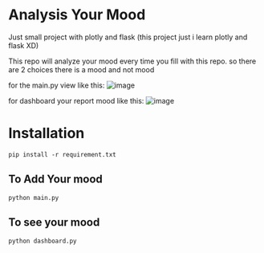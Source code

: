 <h1>Analysis Your Mood</h1>
<p>Just small project with plotly and flask (this project just i learn plotly and flask XD)</p>

<p>This repo will analyze your mood every time you fill with this repo. so there are 2 choices there is a mood and not mood </p>

for the main.py view like this:
![image](https://github.com/KnoyanMitsu/mood-analysis/assets/65282316/38f1b1dd-e05a-4772-a6d7-c586a3132392)


for dashboard your report mood like this:
![image](https://github.com/KnoyanMitsu/mood-analysis/assets/65282316/d1cd4798-a55d-46a0-8e04-d6f96ba0f53e)

<h1>Installation</h1>

```
pip install -r requirement.txt
```


<h2>To Add Your mood</h2>

```
python main.py
```

<h2>To see your mood</h2>

```
python dashboard.py
```


